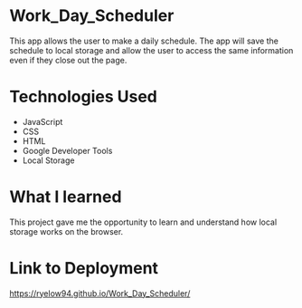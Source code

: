 # Work_Day_Scheduler 
This app allows the user to make a daily schedule. The app will save the schedule to local storage and allow the user to access the same information even if they close out the page. 

# Technologies Used 
* JavaScript 
* CSS 
* HTML 
* Google Developer Tools 
* Local Storage 

# What I learned 
This project gave me the opportunity to learn and understand how local storage works on the browser. 

# Link to Deployment 
https://ryelow94.github.io/Work_Day_Scheduler/